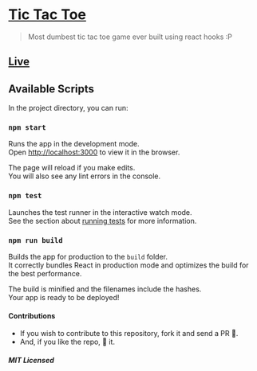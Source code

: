 # [Tic Tac Toe](https://tic-tac-toe-demo.surge.sh)

> Most dumbest tic tac toe game ever built using react hooks :P

## [Live](https://tic-tac-toe-demo.surge.sh)

## Available Scripts

In the project directory, you can run:

### `npm start`

Runs the app in the development mode.<br>
Open [http://localhost:3000](http://localhost:3000) to view it in the browser.

The page will reload if you make edits.<br>
You will also see any lint errors in the console.

### `npm test`

Launches the test runner in the interactive watch mode.<br>
See the section about [running tests](https://facebook.github.io/create-react-app/docs/running-tests) for more information.

### `npm run build`

Builds the app for production to the `build` folder.<br>
It correctly bundles React in production mode and optimizes the build for the best performance.

The build is minified and the filenames include the hashes.<br>
Your app is ready to be deployed!

#### Contributions

- If you wish to contribute to this repository, fork it and send a PR 😬.
- And, if you like the repo, 🌟 it.

##### MIT Licensed
